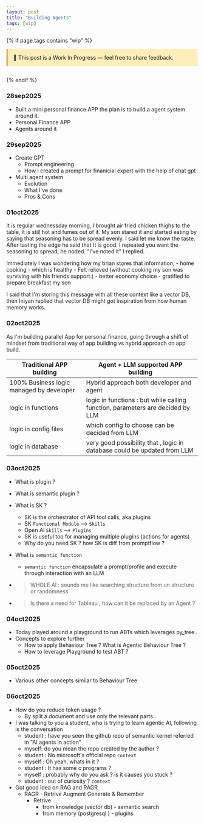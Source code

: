 ```yaml
---
layout: post
title: "Building Agents"
tags: [wip]
---
```


{% if page.tags contains "wip" %}

<div style="background:#ffeeba; border-left:4px solid #f0ad4e; padding:1em; margin-bottom:2em;">
  🚧 This post is a Work In Progress — feel free to share feedback.
</div>
{% endif %}

### 28sep2025
 - Built a mini personal finance APP the plan is to build a agent system around it.
 - Personal Finance APP
 - Agents around it

### 29sep2025
  - Create GPT 
    - Prompt engineering
    - How I created a  prompt for finanicial expert with the help of chat gpt
  - Multi agent system
    - Evolution
    - What I've done
    - Pros & Cons

### 01oct2025
  It is regular wednessday morning, I brought air fried chicken thighs to the table, it is still hot and fumes out of it. My son stared it and started eating by saying that seasoning has to be spread evenly. I said let me know the taste. After tasting the edge he said that It is good. I repeated you want the seasoning to spread, he noded. "I've noted it" I replied.

  Immediately I was wondering how my brian stores that information,
    - home cooking
      - which is healthy
      - Felt relieved (without cooking my son was surviving with his friends support.)
      - better economy choice
    - gratified to prepare breakfast my son

  I said that I'm storing this message with all these context like a vector DB, then Iniyan replied that vector DB might got inspiration from how human memory works.


### 02oct2025

  As I'm building parallel App for personal finance, going through a shift of mindset from traditional way of app building vs hybrid approach on app build.



| Traditional APP building                 | Agent + LLM supported APP building                                             |
| ---------------------------------------- | ------------------------------------------------------------------------------ |
| 100% Business logic managed by developer | Hybrid approach both developer and agent                                       |
| logic in functions                       | logic in functions : but while calling function, parameters are decided by LLM |
| logic in config files                    | which config to choose can be decided from LLM                                 |
| logic in database                        | very good possibility that , logic in database could be updated from LLM       |



### 03oct2025
  - What is plugin ?
  - What is semantic plugin ?
  - What is SK ?
    - SK is the orchestrator of API tool calls, aka plugins
    - SK      `Functional Module` --> `Skills`
    - Open Ai `Skills` --> `Plugins`
    - SK is useful too for managing multiple plugins (actions for agents)
    - Why do you need SK ? how SK is diff from promptflow ?
  - What is `semantic function`
    - `semantic function` encapsulate a prompt/profile and execute through interaction with an LLM

  - > WHOLE AI : sounds me like searching structure from un structure or randomness
  - > Is there a need for Tableau , how can it be replaced by an Agent ?

### 04oct2025
- Today played around a playground to run ABTs which leverages py_tree .
- Concepts to explore further
  - How to apply Behaviour Tree ? What is Agentic Behaviour Tree ?
  - How to leverage  Playground to test ABT ?

### 05oct2025
- Various other concepts similar to Behaviour Tree

### 06oct2025
- How do you reduce token usage ?
  - By split a document and use only the relevant parts .
- I was talking to you a student, who is trying to learn agentic AI, following is the conversation
  - student : have you seen the github repo of semantic kernel referred in "AI agents in action"
  - myself:   do you mean the repo created by the author ?
  - student : No microsoft's official repo `context`
  - myself  : Oh yeah, whats in it ?
  - student : It has some c programs ?
  - myself  : probably why do you ask ? is it causes you stuck ?
  - student : out of curiosity ? `context`
- Got good idea on RAG and RAGR
  - RAGR - Retrive Augment Generate & Remember
    - Retrive
      - from knowledge (vector db)  - semantic search
      - from memory (postgresql )   - plugins